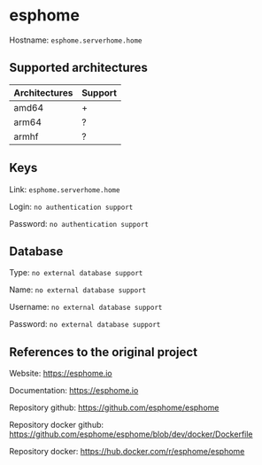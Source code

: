 # esphome

Hostname: `esphome.serverhome.home`

## Supported architectures

| Architectures | Support |
| :------------ | :------ |
| amd64         | +       |
| arm64         | ?       |
| armhf         | ?       |

## Keys

Link: `esphome.serverhome.home`

Login: `no authentication support`

Password: `no authentication support`

## Database

Type: `no external database support`

Name: `no external database support`

Username: `no external database support`

Password: `no external database support`

## References to the original project

Website: https://esphome.io

Documentation: https://esphome.io

Repository github: https://github.com/esphome/esphome

Repository docker github: https://github.com/esphome/esphome/blob/dev/docker/Dockerfile

Repository docker: https://hub.docker.com/r/esphome/esphome